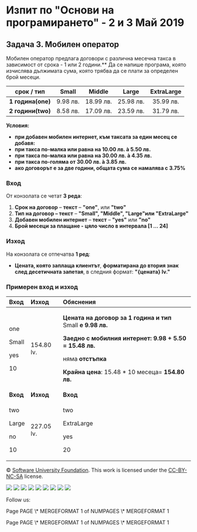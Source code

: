 ﻿
# **Изпит по "Основи на програмирането" -  2 и 3 Май 2019**
## **Задача 3. Мобилен оператор**
Мобилен оператор предлага договори с различна месечна такса в зависимост от срока - 1 или 2 години.**  Да се напише програма, която изчислява дължимата сума, която трябва да се плати за определен брой месеци.

|**срок / тип**|**Small**|**Middle**|**Large**|**ExtraLarge**|
| :-: | :-: | :-: | :-: | :-: |
|**1 година(one)**|9.98 лв.|18.99 лв.|25.98 лв.|35.99 лв.|
|**2 години(two)**|8.58 лв.|17.09 лв.|23.59 лв.|31.79 лв.|
**Условия:**

- **при добавен мобилен интернет, към таксата за един месец се добавя:**
- **при такса по-малка или равна на 10.00 лв. à 5.50 лв.**
- **при такса по-малка или равна на 30.00 лв. à 4.35 лв.**
- **при такса по-голяма от 30.00 лв. à 3.85 лв.**
- **ако договорът e за две години, общата сума се намалява с 3.75%**
### **Вход**
От конзолата се четат **3 реда**:

1. **Срок на договор** – **текст** – **"one"**, или **"two"**
1. **Тип на договор – текст** – **"Small",  "Middle", "Large"или "ExtraLarge"**
1. **Добавен мобилен интернет** – **текст** – **"yes"** или **"no"**
1. **Брой месеци за плащане - цяло число в интервала [1 … 24]**
### **Изход**
На конзолата се отпечатва **1 ред**:

- **Цената, която заплаща клиентът**, **форматирана до втория знак след десетичната запетая**, в следния формат:  **"{цената} lv."**
### **Примерен вход и изход**

|**Вход**|**Изход**|**Обяснения**|
| :- | :- | :- |
|<p>one</p><p>Small</p><p>yes</p><p>10</p>|154.80 lv.|<p>**Цената на договор за 1 година и тип** Small **е  9.98 лв.**</p><p>**Заедно с мобилния интернет: 9.98 + 5.50 = 15.48 лв.**</p><p>няма **отстъпка** </p><p>**Крайна цена**: 15.48 \* 10 месеца= **154.80 лв.**</p>|
|**Вход**|**Изход**|**Вход**|**Изход**|**Вход**|**Изход**|
|<p>two</p><p>Large</p><p>no</p><p>10</p>|227.05 lv.|<p>two</p><p>ExtraLarge</p><p>yes</p><p>20</p>|686.07 lv.|<p>two</p><p>Small</p><p>yes</p><p>20</p>|271.04 lv.|




© [Software University Foundation](http://softuni.foundation/). This work is licensed under the [CC-BY-NC-SA](http://creativecommons.org/licenses/by-nc-sa/4.0/) license.

![](03.%20Mobile%20Operator.006.png)   ![](03.%20Mobile%20Operator.006.png)   ![](03.%20Mobile%20Operator.007.png)   ![](03.%20Mobile%20Operator.007.png)   ![](03.%20Mobile%20Operator.007.png)   ![](03.%20Mobile%20Operator.006.png)   ![](03.%20Mobile%20Operator.006.png)   ![](03.%20Mobile%20Operator.006.png)   ![](03.%20Mobile%20Operator.007.png)

Follow us:

Page  PAGE   \\* MERGEFORMAT 1 of  NUMPAGES   \\* MERGEFORMAT 1

Page  PAGE   \\* MERGEFORMAT 1 of  NUMPAGES   \\* MERGEFORMAT 1
